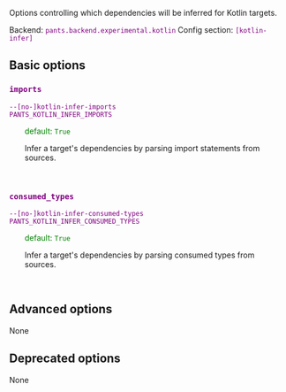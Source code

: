 
Options controlling which dependencies will be inferred for Kotlin targets.

Backend: <span style="color: purple"><code>pants.backend.experimental.kotlin</code></span>
Config section: <span style="color: purple"><code>[kotlin-infer]</code></span>

## Basic options

<div style="color: purple">

### `imports`

  <code>--[no-]kotlin-infer-imports</code><br>
  <code>PANTS_KOTLIN_INFER_IMPORTS</code><br>
</div>
<div style="padding-left: 2em;">
<span style="color: green">default: <code>True</code></span>

<br>

Infer a target's dependencies by parsing import statements from sources.
</div>
<br>

<div style="color: purple">

### `consumed_types`

  <code>--[no-]kotlin-infer-consumed-types</code><br>
  <code>PANTS_KOTLIN_INFER_CONSUMED_TYPES</code><br>
</div>
<div style="padding-left: 2em;">
<span style="color: green">default: <code>True</code></span>

<br>

Infer a target's dependencies by parsing consumed types from sources.
</div>
<br>


## Advanced options

None

## Deprecated options

None


